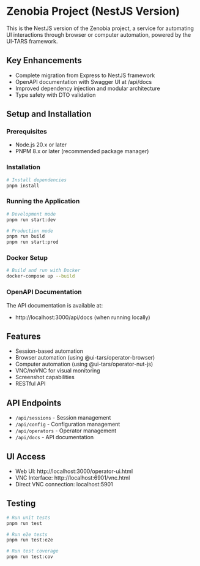 # Zenobia Project (NestJS Version)

This is the NestJS version of the Zenobia project, a service for automating UI interactions through browser or computer automation, powered by the UI-TARS framework.

## Key Enhancements

- Complete migration from Express to NestJS framework
- OpenAPI documentation with Swagger UI at /api/docs
- Improved dependency injection and modular architecture
- Type safety with DTO validation

## Setup and Installation

### Prerequisites

- Node.js 20.x or later
- PNPM 8.x or later (recommended package manager)

### Installation

```bash
# Install dependencies
pnpm install
```

### Running the Application

```bash
# Development mode
pnpm run start:dev

# Production mode
pnpm run build
pnpm run start:prod
```

### Docker Setup

```bash
# Build and run with Docker
docker-compose up --build
```

### OpenAPI Documentation

The API documentation is available at:
- http://localhost:3000/api/docs (when running locally)

## Features

- Session-based automation
- Browser automation (using @ui-tars/operator-browser)
- Computer automation (using @ui-tars/operator-nut-js)
- VNC/noVNC for visual monitoring
- Screenshot capabilities
- RESTful API

## API Endpoints

- `/api/sessions` - Session management
- `/api/config` - Configuration management
- `/api/operators` - Operator management
- `/api/docs` - API documentation

## UI Access

- Web UI: http://localhost:3000/operator-ui.html
- VNC Interface: http://localhost:6901/vnc.html
- Direct VNC connection: localhost:5901

## Testing

```bash
# Run unit tests
pnpm run test

# Run e2e tests
pnpm run test:e2e

# Run test coverage
pnpm run test:cov
```